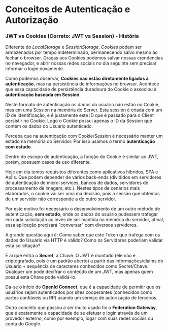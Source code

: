 # Conceitos de Autenticação e Autorização

### JWT vs Cookies (Correto: JWT vs Session) - História

Diferente do _LocalStorage_ e _SessionStorage_, _Cookies_ podem ser armazenados por tempo indeterminado, permanecendo salvo mesmo ao fechar o browser. Graças aos Cookies podemos salvar nossas crendencias no navegador, e abrir nossas redes sociais no dia seguinte sem precisar informar o login novamente.

Como podemos observar, **Cookies nao estão diretamente ligados à autenticação**, mas na persistência de informações no browser. Acontece que essa capacidade de persistência duradoura do Cookie o associou à **autenticação baseada em Session**.

Neste formato de autenticação os dados do usuário não estão no Cookie, mas em uma Session na memória do Server. Esta session é criada com um
ID de identificação, e é justamente este ID que é passado para o Client persistir no Cookie. Logo o Cookie possui apenas o ID da Session que 
contém os dados do Usuário autenticado.

Perceba que na autenticação com Cookie/Session é necessário manter um estado na memória do Servidor. Por isso usamos o termo **autenticação com estado**.

Dentro do escopo de autenticação, a função do Cookie é similar ao JWT, porém, possuem casos de uso diferente.

Hoje em dia temos requisitos diferentes como aplicativos híbridos, SPA e Api's. Que podem depender de vários back-ends (divididos em servidores de autenticação de micro-services, bancos de dados, servidores de processamento de imagem, etc.). Nestes tipos de cenários mais elaborados, o cookie vai ser uma má decisão, pois a sessão que obtemos de um servidor não corresponde a do outro servidor.

Por este motivo foi necessário o desenvolvimento de um outro método de autenticação, **sem estado**, onde os dados do usuário pudessem trafegar em cada solicitação ao invés de ser mantida na memória do servidor, afinal, essa aplicação precisará "conversar" com diversos servidores.

A grande questão aqui é: Como saber que este Token que trafega com os dados do Usuário via HTTP é válido? Como os Servidores poderiam validar esta solicitação? 

É aí que entra o **Secret**, a Chave. O JWT é montado (ele não é criptografado, pois é um padrão aberto) a partir das informações/claims do Usuário + sequência de caracteres conhecidos como Secret/Chave. Qualquer um pode decifrar o conteúdo de um JWT, mas apenas quem possui esta Chave pode validá-lo.

Dá-se o início do  **OpenId Connect**, que é a capacidade de permitir que os usuários sejam autenticados por sites cooperantes (conhecidos como partes confiáveis ou RP) usando um serviço de autorização de terceiros.  

Outro conceito que passou a ser muito usado foi o **Federation Gateway**, que é exatamente a capacidade de se efetuar o login através de 
um provedor externo, como por exemplo, logar com suas redes sociais ou conta do Google.
